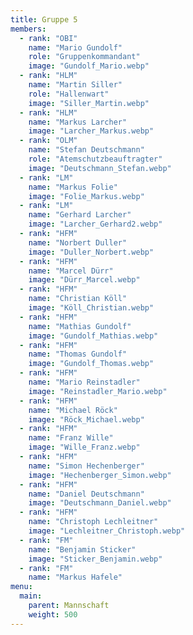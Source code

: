 ```yaml
---
title: Gruppe 5
members:
  - rank: "OBI"
    name: "Mario Gundolf"
    role: "Gruppenkommandant"
    image: "Gundolf_Mario.webp"
  - rank: "HLM"
    name: "Martin Siller"
    role: "Hallenwart"
    image: "Siller_Martin.webp"
  - rank: "HLM"
    name: "Markus Larcher"
    image: "Larcher_Markus.webp"
  - rank: "OLM"
    name: "Stefan Deutschmann"
    role: "Atemschutzbeauftragter"
    image: "Deutschmann_Stefan.webp"
  - rank: "LM"
    name: "Markus Folie"
    image: "Folie_Markus.webp"
  - rank: "LM"
    name: "Gerhard Larcher"
    image: "Larcher_Gerhard2.webp"
  - rank: "HFM"
    name: "Norbert Duller"
    image: "Duller_Norbert.webp"
  - rank: "HFM"
    name: "Marcel Dürr"
    image: "Dürr_Marcel.webp"
  - rank: "HFM"
    name: "Christian Köll"
    image: "Köll_Christian.webp"
  - rank: "HFM"
    name: "Mathias Gundolf"
    image: "Gundolf_Mathias.webp"
  - rank: "HFM"
    name: "Thomas Gundolf"
    image: "Gundolf_Thomas.webp"
  - rank: "HFM"
    name: "Mario Reinstadler"
    image: "Reinstadler_Mario.webp"
  - rank: "HFM"
    name: "Michael Röck"
    image: "Röck_Michael.webp"
  - rank: "HFM"
    name: "Franz Wille"
    image: "Wille_Franz.webp"
  - rank: "HFM"
    name: "Simon Hechenberger"
    image: "Hechenberger_Simon.webp"
  - rank: "HFM"
    name: "Daniel Deutschmann"
    image: "Deutschmann_Daniel.webp"
  - rank: "HFM"
    name: "Christoph Lechleitner"
    image: "Lechleitner_Christoph.webp"
  - rank: "FM"
    name: "Benjamin Sticker"
    image: "Sticker_Benjamin.webp"
  - rank: "FM"
    name: "Markus Hafele"
menu:
  main:
    parent: Mannschaft
    weight: 500
---
```

